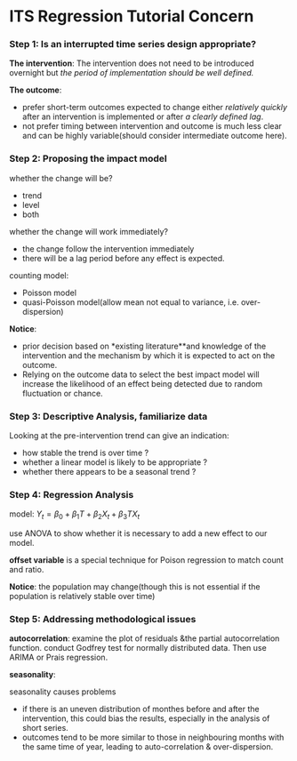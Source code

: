 # ITS Regression Tutorial Concern

### Step 1: Is an interrupted time series design appropriate?
**The intervention**: The intervention does not need to be introduced overnight but *the period of implementation should be well defined.*

**The outcome**: 
* prefer short-term outcomes expected to change either *relatively quickly* after an intervention is implemented or after *a clearly defined lag*. 
* not prefer timing between intervention and outcome is much less clear and can be highly variable(should consider intermediate outcome here).

### Step 2: Proposing the impact model
whether the change will be?
* trend
* level 
* both

whether the change will work immediately?
* the change follow the intervention immediately
* there will be a lag period before any effect is expected.

counting model: 
* Poisson model
* quasi-Poisson model(allow mean not equal to variance, i.e. over-dispersion)

**Notice**: 
* prior decision based on *existing literature**and knowledge of the intervention and the mechanism by which it is expected to act on the outcome.
* Relying on the outcome data to select the best impact model will increase the likelihood of an effect being detected due to random fluctuation or chance.

### Step 3: Descriptive Analysis, familiarize data
Looking at the pre-intervention trend can give an indication:
* how stable the trend is over time ?
* whether a linear model is likely to be appropriate ?
* whether there appears to be a seasonal trend ?


### Step 4: Regression Analysis
model: $Y_t = \beta_0 + \beta_1 T + \beta_2 X_t + \beta_3 TX_t$

use ANOVA to show whether it is necessary to add a new effect to our model.

**offset variable** is a special technique for Poison regression to match count and ratio.

**Notice**: the population may change(though this is not essential if the population is relatively stable over time)


### Step 5: Addressing methodological issues
**autocorrelation**: examine the plot of residuals &the partial autocorrelation function. conduct Godfrey test for normally distributed data. Then use ARIMA or Prais regression.

**seasonality**: 

seasonality causes problems
* if there is an uneven distribution of monthes before and after the intervention, this could bias the results, especially in the analysis of short series.
* outcomes tend to be more similar to those in neighbouring months with the same time of year, leading to auto-correlation & over-dispersion.




